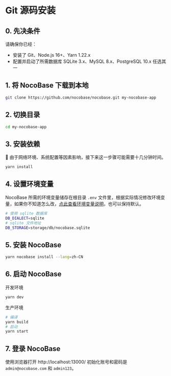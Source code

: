 # Git 源码安装

## 0. 先决条件

请确保你已经：

- 安装了 Git、Node.js 16+、Yarn 1.22.x
- 配置并启动了所需数据库 SQLite 3.x、MySQL 8.x、PostgreSQL 10.x 任选其一

## 1. 将 NocoBase 下载到本地

```bash
git clone https://github.com/nocobase/nocobase.git my-nocobase-app
```

## 2. 切换目录

```bash
cd my-nocobase-app
```

## 3. 安装依赖

📢 由于网络环境、系统配置等因素影响，接下来这一步骤可能需要十几分钟时间。

```bash
yarn install
```

## 4. 设置环境变量

NocoBase 所需的环境变量储存在根目录 `.env` 文件里，根据实际情况修改环境变量，如果你不知道怎么改，[点此查看环境变量说明](/api/env)，也可以保持默认。

```bash
# 使用 sqlite 数据库
DB_DIALECT=sqlite
# sqlite 文件地址
DB_STORAGE=storage/db/nocobase.sqlite
```

## 5. 安装 NocoBase

```bash
yarn nocobase install --lang=zh-CN
```

## 6. 启动 NocoBase

开发环境

```bash
yarn dev
```

生产环境

```bash
# 编译
yarn build
# 启动
yarn start
```

## 7. 登录 NocoBase

使用浏览器打开 http://localhost:13000/ 初始化账号和密码是 `admin@nocobase.com` 和 `admin123`。
